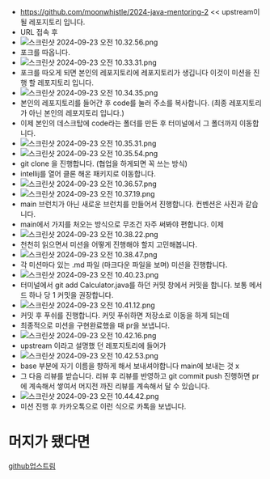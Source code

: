- https://github.com/moonwhistle/2024-java-mentoring-2  << upstream이 될 레포지토리 입니다.
- URL 접속 후 
- ![스크린샷 2024-09-23 오전 10.32.56.png](..%2F..%2F..%2F..%2F..%2F..%2Fvar%2Ffolders%2Fm4%2Fn9zxyvgx4lx03pl_7nrbhpyr0000gn%2FT%2FTemporaryItems%2FNSIRD_screencaptureui_G2nbee%2F%EC%8A%A4%ED%81%AC%EB%A6%B0%EC%83%B7%202024-09-23%20%EC%98%A4%EC%A0%84%2010.32.56.png)
- 포크를 따옵니다.
- ![스크린샷 2024-09-23 오전 10.33.31.png](..%2F..%2F..%2F..%2F..%2F..%2Fvar%2Ffolders%2Fm4%2Fn9zxyvgx4lx03pl_7nrbhpyr0000gn%2FT%2FTemporaryItems%2FNSIRD_screencaptureui_ot2wQT%2F%EC%8A%A4%ED%81%AC%EB%A6%B0%EC%83%B7%202024-09-23%20%EC%98%A4%EC%A0%84%2010.33.31.png)
- 포크를 따오게 되면 본인의 레포지토리에 레포지토리가 생깁니다 이것이 미션을 진행 할 레포지토리 입니다.
- ![스크린샷 2024-09-23 오전 10.34.35.png](..%2F..%2F..%2F..%2F..%2F..%2Fvar%2Ffolders%2Fm4%2Fn9zxyvgx4lx03pl_7nrbhpyr0000gn%2FT%2FTemporaryItems%2FNSIRD_screencaptureui_y6sj0b%2F%EC%8A%A4%ED%81%AC%EB%A6%B0%EC%83%B7%202024-09-23%20%EC%98%A4%EC%A0%84%2010.34.35.png)
- 본인의 레포지토리를 들어간 후 code를 눌러 주소를 복사합니다. (최종 레포지토리가 아닌 본인의 레포지토리 입니다.)
- 이제 본인의 데스크탑에 code라는 폴더를 만든 후 터미널에서 그 폴더까지 이동합니다.
- ![스크린샷 2024-09-23 오전 10.35.31.png](..%2F..%2F..%2F..%2F..%2F..%2Fvar%2Ffolders%2Fm4%2Fn9zxyvgx4lx03pl_7nrbhpyr0000gn%2FT%2FTemporaryItems%2FNSIRD_screencaptureui_Pdbw8N%2F%EC%8A%A4%ED%81%AC%EB%A6%B0%EC%83%B7%202024-09-23%20%EC%98%A4%EC%A0%84%2010.35.31.png)
- ![스크린샷 2024-09-23 오전 10.35.54.png](..%2F..%2F..%2F..%2F..%2F..%2Fvar%2Ffolders%2Fm4%2Fn9zxyvgx4lx03pl_7nrbhpyr0000gn%2FT%2FTemporaryItems%2FNSIRD_screencaptureui_mThXF2%2F%EC%8A%A4%ED%81%AC%EB%A6%B0%EC%83%B7%202024-09-23%20%EC%98%A4%EC%A0%84%2010.35.54.png)
- git clone 을 진행합니다. (협업을 하게되면 꼭 쓰는 방식)
- intellij를 열어 클론 해온 패키지로 이동합니다.
- ![스크린샷 2024-09-23 오전 10.36.57.png](..%2F..%2F..%2F..%2F..%2F..%2Fvar%2Ffolders%2Fm4%2Fn9zxyvgx4lx03pl_7nrbhpyr0000gn%2FT%2FTemporaryItems%2FNSIRD_screencaptureui_gTFPrk%2F%EC%8A%A4%ED%81%AC%EB%A6%B0%EC%83%B7%202024-09-23%20%EC%98%A4%EC%A0%84%2010.36.57.png)
- ![스크린샷 2024-09-23 오전 10.37.19.png](..%2F..%2F..%2F..%2F..%2F..%2Fvar%2Ffolders%2Fm4%2Fn9zxyvgx4lx03pl_7nrbhpyr0000gn%2FT%2FTemporaryItems%2FNSIRD_screencaptureui_0Vmzdt%2F%EC%8A%A4%ED%81%AC%EB%A6%B0%EC%83%B7%202024-09-23%20%EC%98%A4%EC%A0%84%2010.37.19.png)
- main 브런치가 아닌 새로운 브런치를 만들어서 진행합니다. 컨벤션은 사진과 같습니다. 
- main에서 가지를 처오는 방식으로 무조건 자주 써봐야 편합니다.  이제
- ![스크린샷 2024-09-23 오전 10.38.22.png](..%2F..%2F..%2F..%2F..%2F..%2Fvar%2Ffolders%2Fm4%2Fn9zxyvgx4lx03pl_7nrbhpyr0000gn%2FT%2FTemporaryItems%2FNSIRD_screencaptureui_yAeV78%2F%EC%8A%A4%ED%81%AC%EB%A6%B0%EC%83%B7%202024-09-23%20%EC%98%A4%EC%A0%84%2010.38.22.png)
- 천천히 읽으면서 미션을 어떻게 진행해야 할지 고민해봅니다. 
- ![스크린샷 2024-09-23 오전 10.38.47.png](..%2F..%2F..%2F..%2F..%2F..%2Fvar%2Ffolders%2Fm4%2Fn9zxyvgx4lx03pl_7nrbhpyr0000gn%2FT%2FTemporaryItems%2FNSIRD_screencaptureui_3v75qt%2F%EC%8A%A4%ED%81%AC%EB%A6%B0%EC%83%B7%202024-09-23%20%EC%98%A4%EC%A0%84%2010.38.47.png)
- 각 미션마다 있는 .md 파일 (마크다운 파일을 보며) 미션을 진행합니다.
- ![스크린샷 2024-09-23 오전 10.40.23.png](..%2F..%2F..%2F..%2F..%2F..%2Fvar%2Ffolders%2Fm4%2Fn9zxyvgx4lx03pl_7nrbhpyr0000gn%2FT%2FTemporaryItems%2FNSIRD_screencaptureui_mLs07a%2F%EC%8A%A4%ED%81%AC%EB%A6%B0%EC%83%B7%202024-09-23%20%EC%98%A4%EC%A0%84%2010.40.23.png)
- 터미널에서 git add Calculator.java를 하던 커밋 창에서 커밋을 합니다. 보통 메서드 하나 당 1 커밋을 권장합니다.
- ![스크린샷 2024-09-23 오전 10.41.12.png](..%2F..%2F..%2F..%2F..%2F..%2Fvar%2Ffolders%2Fm4%2Fn9zxyvgx4lx03pl_7nrbhpyr0000gn%2FT%2FTemporaryItems%2FNSIRD_screencaptureui_KoDKQ4%2F%EC%8A%A4%ED%81%AC%EB%A6%B0%EC%83%B7%202024-09-23%20%EC%98%A4%EC%A0%84%2010.41.12.png)
- 커밋 후 푸쉬를 진행합니다. 커밋 푸쉬하면 저장소로 이동을 하게 되는데 
- 최종적으로 미션을 구현완료했을 때 pr을 보냅니다.  
- ![스크린샷 2024-09-23 오전 10.42.16.png](..%2F..%2F..%2F..%2F..%2F..%2Fvar%2Ffolders%2Fm4%2Fn9zxyvgx4lx03pl_7nrbhpyr0000gn%2FT%2FTemporaryItems%2FNSIRD_screencaptureui_xcBCuE%2F%EC%8A%A4%ED%81%AC%EB%A6%B0%EC%83%B7%202024-09-23%20%EC%98%A4%EC%A0%84%2010.42.16.png)
- upstream 이라고 설명했 던 레포지토리에 들어가
- ![스크린샷 2024-09-23 오전 10.42.53.png](..%2F..%2F..%2F..%2F..%2F..%2Fvar%2Ffolders%2Fm4%2Fn9zxyvgx4lx03pl_7nrbhpyr0000gn%2FT%2FTemporaryItems%2FNSIRD_screencaptureui_D0GNkK%2F%EC%8A%A4%ED%81%AC%EB%A6%B0%EC%83%B7%202024-09-23%20%EC%98%A4%EC%A0%84%2010.42.53.png)
- base 부분에 자기 이름을 향하게 해서 보내셔야합니다 main에 보내는 것 x
- 그 다음 리뷰를 받습니다. 리뷰 후 리뷰를 반영하고 git commit push 진행하면 pr에 계속해서 쌓여서 머지전 까진 리뷰를 계속해서 달 수 있습니다.
- ![스크린샷 2024-09-23 오전 10.44.42.png](..%2F..%2F..%2F..%2F..%2F..%2Fvar%2Ffolders%2Fm4%2Fn9zxyvgx4lx03pl_7nrbhpyr0000gn%2FT%2FTemporaryItems%2FNSIRD_screencaptureui_BcHtVQ%2F%EC%8A%A4%ED%81%AC%EB%A6%B0%EC%83%B7%202024-09-23%20%EC%98%A4%EC%A0%84%2010.44.42.png)
- 미션 진행 후 카카오톡으로 이런 식으로 카톡을 보냅니다.
# 머지가 됐다면 
[github업스트림](https://yeopseung.tistory.com/165)
